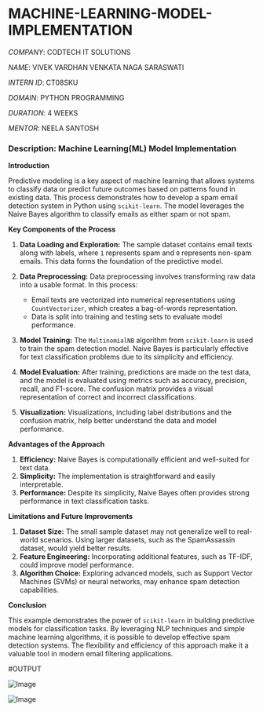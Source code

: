 # MACHINE-LEARNING-MODEL-IMPLEMENTATION

*COMPANY*: CODTECH IT SOLUTIONS

*NAME*: VIVEK VARDHAN VENKATA NAGA SARASWATI

*INTERN ID*: CT08SKU

*DOMAIN*: PYTHON PROGRAMMING

*DURATION*: 4 WEEKS

*MENTOR*: NEELA SANTOSH

### Description: Machine Learning(ML) Model Implementation

**Introduction**

Predictive modeling is a key aspect of machine learning that allows systems to classify data or predict future outcomes based on patterns found in existing data. This process demonstrates how to develop a spam email detection system in Python using `scikit-learn`. The model leverages the Naive Bayes algorithm to classify emails as either spam or not spam.

**Key Components of the Process**

1. **Data Loading and Exploration:**
   The sample dataset contains email texts along with labels, where `1` represents spam and `0` represents non-spam emails. This data forms the foundation of the predictive model.

2. **Data Preprocessing:**
   Data preprocessing involves transforming raw data into a usable format. In this process:
   - Email texts are vectorized into numerical representations using `CountVectorizer`, which creates a bag-of-words representation.
   - Data is split into training and testing sets to evaluate model performance.

3. **Model Training:**
   The `MultinomialNB` algorithm from `scikit-learn` is used to train the spam detection model. Naive Bayes is particularly effective for text classification problems due to its simplicity and efficiency.

4. **Model Evaluation:**
   After training, predictions are made on the test data, and the model is evaluated using metrics such as accuracy, precision, recall, and F1-score. The confusion matrix provides a visual representation of correct and incorrect classifications.

5. **Visualization:**
   Visualizations, including label distributions and the confusion matrix, help better understand the data and model performance.

**Advantages of the Approach**

1. **Efficiency:**
   Naive Bayes is computationally efficient and well-suited for text data.
2. **Simplicity:**
   The implementation is straightforward and easily interpretable.
3. **Performance:**
   Despite its simplicity, Naive Bayes often provides strong performance in text classification tasks.

**Limitations and Future Improvements**

1. **Dataset Size:**
   The small sample dataset may not generalize well to real-world scenarios. Using larger datasets, such as the SpamAssassin dataset, would yield better results.
2. **Feature Engineering:**
   Incorporating additional features, such as TF-IDF, could improve model performance.
3. **Algorithm Choice:**
   Exploring advanced models, such as Support Vector Machines (SVMs) or neural networks, may enhance spam detection capabilities.

**Conclusion**

This example demonstrates the power of `scikit-learn` in building predictive models for classification tasks. By leveraging NLP techniques and simple machine learning algorithms, it is possible to develop effective spam detection systems. The flexibility and efficiency of this approach make it a valuable tool in modern email filtering applications.

#OUTPUT

![Image](https://github.com/user-attachments/assets/35f063eb-5714-434c-82b2-919b51dc21e2)

![Image](https://github.com/user-attachments/assets/871857bb-1661-44fb-9370-68ca4a4c16b0)
